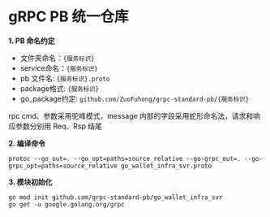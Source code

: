 # gRPC PB 统一仓库

**1. PB 命名约定**

- 文件夹命名：`{服务标识}`
- service命名：`{服务标识}`
- pb 文件名: `{服务标识}.proto`
- package格式: `{服务标识}`
- go_package约定: `github.com/ZuoFuhong/grpc-standard-pb/{服务标识}`

rpc cmd、参数采用驼峰模式，message 内部的字段采用蛇形命名法，请求和响应参数分别用 Req、Rsp 结尾

**2. 编译命令**

```shell
protoc --go_out=. --go_opt=paths=source_relative --go-grpc_out=. --go-grpc_opt=paths=source_relative go_wallet_infra_svr.proto
```

**3. 模块初始化**

```shell
go mod init github.com/grpc-standard-pb/go_wallet_infra_svr
go get -u google.golang.org/grpc
```